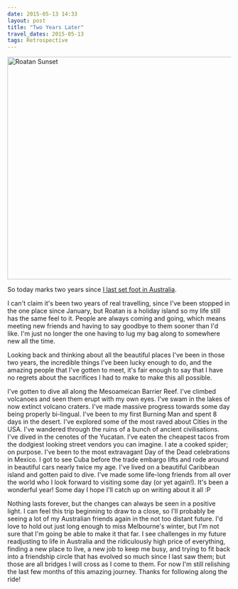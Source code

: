 ```yaml
---
date: 2015-05-13 14:33
layout: post
title: "Two Years Later"
travel_dates: 2015-05-13
tags: Retrospective
---
```


<a href="https://www.flickr.com/photos/lucasthenomad/17568248432" title="Roatan Sunset by Lucas Parry, on Flickr"><img src="https://c1.staticflickr.com/9/8870/17568248432_fb0697974c_c.jpg" width="800" height="500" alt="Roatan Sunset"></a>

So today marks two years since <a href="/2013/05/12/its-go-time/">I last set
foot in Australia</a>.

<!-- more -->

I can't claim it's been two years of real travelling, since I've been stopped in
the one place since January, but Roatan is a holiday island so my life still has
the same feel to it. People are always coming and going, which means meeting new
friends and having to say goodbye to them sooner than I'd like. I'm just no
longer the one having to lug my bag along to somewhere new all the time.

Looking back and thinking about all the beautiful places I've been in those two
years, the incredible things I've been lucky enough to do, and the amazing
people that I've gotten to meet, it's fair enough to say that I have no regrets
about the sacrifices I had to make to make this all possible.

I've gotten to dive all along the Mesoameican Barrier Reef. I've climbed
volcanoes and seen them erupt with my own eyes. I've swam in the lakes of now
extinct volcano craters. I've made massive progress towards some day being
properly bi-lingual. I've been to my first Burning Man and spent 8 days in the
desert. I've explored some of the most raved about Cities in the USA. I've
wandered through the ruins of a bunch of ancient civilisations. I've dived in
the cenotes of the Yucatan. I've eaten the cheapest tacos from the dodgiest
looking street vendors you can imagine. I ate a cooked spider; on purpose. I've
been to the most extravagant Day of the Dead celebrations in Mexico. I got to
see Cuba before the trade embargo lifts and rode around in beautiful cars nearly
twice my age. I've lived on a beautiful Caribbean island and gotten paid to
dive. I've made some life-long friends from all over the world who I look
forward to visiting some day (or yet again!). It's been a wonderful year! Some
day I hope I'll catch up on writing about it all :P

Nothing lasts forever, but the changes can always be seen in a positive light. I
can feel this trip beginning to draw to a close, so I'll probably be seeing a
lot of my Australian friends again in the not too distant future. I'd love to
hold out just long enough to miss Melbourne's winter, but I'm not sure that I'm
going be able to make it that far. I see challenges in my future readjusting to
life in Australia and the ridiculously high price of everything, finding a new
place to live, a new job to keep me busy, and trying to fit back into a
friendship circle that has evolved so much since I last saw them; but those are
all bridges I will cross as I come to them. For now I'm still relishing the last
few months of this amazing journey. Thanks for following along the ride!


